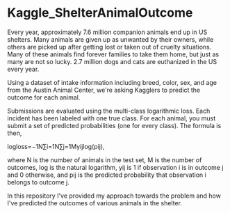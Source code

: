 # Kaggle_ShelterAnimalOutcome
Every year, approximately 7.6 million companion animals end up in US shelters. Many animals are given up as unwanted by their owners, while others are picked up after getting lost or taken out of cruelty situations. Many of these animals find forever families to take them home, but just as many are not so lucky. 2.7 million dogs and cats are euthanized in the US every year.

Using a dataset of intake information including breed, color, sex, and age from the Austin Animal Center, we're asking Kagglers to predict the outcome for each animal.

Submissions are evaluated using the multi-class logarithmic loss. Each incident has been labeled with one true class. For each animal, you must submit a set of predicted probabilities (one for every class). The formula is then,

logloss=−1N∑i=1N∑j=1Myijlog(pij),

where N is the number of animals in the test set, M is the number of outcomes, log is the natural logarithm, yij is 1 if observation i is in outcome j and 0 otherwise, and pij is the predicted probability that observation i belongs to outcome j.

In this repository I've provided my approach towards the problem and how I've predicted the outcomes of various animals in the shelter.

